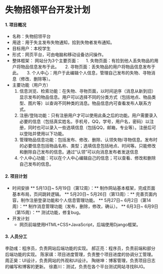 # 失物招领平台开发计划
#### 1. 项目概况
- 名称：失物招领平台
- 用途：用于失主发布失物通知，拾到失物者发布通知。
- 目标用户：本校学生
- 形式：网页平台，可由电脑和移动设备访问操作。
- 整体框架：
	网站分为3个主要页面：
&nbsp;&nbsp;&nbsp;&nbsp;1. 失物页面：有捡到他人丢失物品的用户将物品信息发布于此。
&nbsp;&nbsp;&nbsp;&nbsp;2. 寻物页面：丢失物品的用户将物品信息发布于此。
&nbsp;&nbsp;&nbsp;&nbsp;3. 个人中心：用户于此编辑个人信息，管理自己发布的失物、寻物消息（修改、删除等）。
- 主要功能（用户方）
	1. 信息浏览、检索功能：在失物、寻物页面，以时间逆序（消息从新到旧）显示发布的物品信息。用户可以选择不同的分类方式（包括地点、物品类型、图片等）以查询不同种类的消息。物品信息内可查看发布人联系方式。
	2. 注册/登陆功能：只有注册用户才可以使用此条之后的功能。用户需要录入必要的信息（包括真实姓名，手机号，QQ，学号，用户名，密码）以注册，同时也可以录入一些选填信息（包括QQ，邮箱，专业等）。注册后可以登陆并使用以下功能。
	3. 管理物品信息功能：包括发布、修改、删除、认领失物/寻物信息。发布时的必要信息包括物品名称、类型；选填信息包括地点、时间等。只能修改和删除自己发布的信息。通过“认领”可以向消息发布者发送信息
	4. 个人中心功能：可以在个人中心编辑自己的信息；可以查看、修改和删除自己发布的信息。
#### 2. 项目计划
- 时间安排
** 5月13日~ 5月19日（第12周）：** 制作网站基本框架，完成页面基本布局，页间跳转逻辑。
** 5月20日~ 5月26日（第13周）：** 完善页面内容，制作注册登录功能和个人信息管理功能。
** 5月27日~ 6月2日（第14周）：** 制作消息管理功能（发布，删除，修改，确认）。
** 6月3日~ 6月9日（第15周）：** 测试功能，修复bug。
- 开发计划
	- 网页前端使用HTML+CSS+JavaScript，后端使用Django框架。
#### 3. 人员分工
李劭彧：程序员，负责网站后端功能的实现。
郝正亮：程序员，负责前端和部分后端功能的实现。
陈家祺：项目进度管理，负责整个项目进度的协调分工管理。
周正昊：UI设计，负责网站的外观和UI设计。
陶继坤：博客管理，负责项目日志的编写和博客的更新。
徐嘉川：测试，负责在各个平台测试网站寻找BUG。

